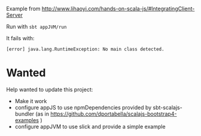 Example from http://www.lihaoyi.com/hands-on-scala-js/#IntegratingClient-Server

Run with `sbt appJVM/run`

It fails with:
```
[error] java.lang.RuntimeException: No main class detected.
```

# Wanted
Help wanted to update this project:
- Make it work
- configure appJS to use npmDependencies provided by sbt-scalajs-bundler
  (as in https://github.com/dportabella/scalajs-bootstrap4-examples )
- configure appJVM to use slick and provide a simple example
